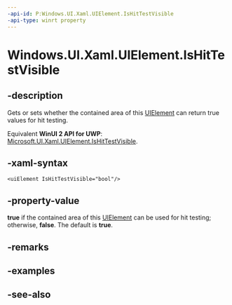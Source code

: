 ```yaml
---
-api-id: P:Windows.UI.Xaml.UIElement.IsHitTestVisible
-api-type: winrt property
---
```


<!-- Property syntax
public bool IsHitTestVisible { get;  set; }
-->

# Windows.UI.Xaml.UIElement.IsHitTestVisible

## -description
Gets or sets whether the contained area of this [UIElement](uielement.md) can return true values for hit testing.

Equivalent **WinUI 2 API for UWP**: [Microsoft.UI.Xaml.UIElement.IsHitTestVisible](/windows/winui/api/microsoft.ui.xaml.uielement.ishittestvisible).

## -xaml-syntax
```xaml
<uiElement IsHitTestVisible="bool"/>
```


## -property-value
**true** if the contained area of this [UIElement](uielement.md) can be used for hit testing; otherwise, **false**. The default is **true**.

## -remarks

## -examples

## -see-also
